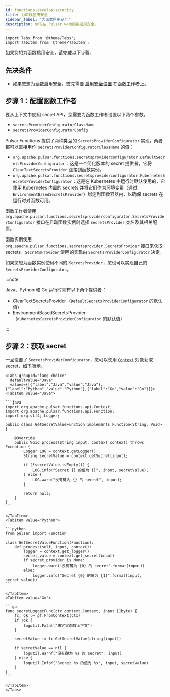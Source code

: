 ```yaml
---
id: functions-develop-security
title: 为函数启用安全
sidebar_label: "为函数启用安全"
description: 学习在 Pulsar 中为函数启用安全。
---
```


````mdx-code-block
import Tabs from '@theme/Tabs';
import TabItem from '@theme/TabItem';
````

如果您想为函数启用安全，请完成以下步骤。

## 先决条件

- 如果您想为函数启用安全，首先需要 [启用安全设置](functions-worker.md) 在函数工作者上。

## 步骤 1：配置函数工作者

要从上下文中使用 secret API，您需要为函数工作者设置以下两个参数。
* `secretsProviderConfiguratorClassName`
* `secretsProviderConfiguratorConfig`

Pulsar Functions 提供了两种类型的 `SecretsProviderConfigurator` 实现，两者都可以直接用作 `secretsProviderConfiguratorClassName` 的值：
* `org.apache.pulsar.functions.secretsproviderconfigurator.DefaultSecretsProviderConfigurator`：这是一个简化版本的 secret 提供者，它将 `ClearTextSecretsProvider` 连接到函数实例。
* `org.apache.pulsar.functions.secretsproviderconfigurator.KubernetesSecretsProviderConfigurator`：这是在 Kubernetes 中运行时默认使用的，它使用 Kubernetes 内置的 secrets 并将它们作为环境变量（通过 `EnvironmentBasedSecretsProvider`）绑定到函数容器内，以确保 secrets 在运行时对函数可用。

函数工作者使用 `org.apache.pulsar.functions.secretsproviderconfigurator.SecretsProviderConfigurator` 接口在启动函数实例时选择 `SecretsProvider` 类名及其相关配置。

函数实例使用 `org.apache.pulsar.functions.secretsprovider.SecretsProvider` 接口来获取 secrets。`SecretsProvider` 使用的实现由 `SecretsProviderConfigurator` 决定。

如果您想为函数实例使用不同的 `SecretsProvider`，您也可以实现自己的 `SecretsProviderConfigurator`。

:::note

Java、Python 和 Go 运行时具有以下两个提供者：
- ClearTextSecretsProvider（`DefaultSecretsProviderConfigurator` 的默认值）
- EnvironmentBasedSecretsProvider（`KubernetesSecretsProviderConfigurator` 的默认值）

:::

## 步骤 2：获取 secret

一旦设置了 `SecretsProviderConfigurator`，您可以使用 [`Context`](functions-concepts.md#context) 对象获取 secret，如下所示。

````mdx-code-block
<Tabs groupId="lang-choice"
  defaultValue="Java"
  values={[{"label":"Java","value":"Java"},{"label":"Python","value":"Python"},{"label":"Go","value":"Go"}]}>
<TabItem value="Java">

```java
import org.apache.pulsar.functions.api.Context;
import org.apache.pulsar.functions.api.Function;
import org.slf4j.Logger;

public class GetSecretValueFunction implements Function<String, Void> {

    @Override
    public Void process(String input, Context context) throws Exception {
        Logger LOG = context.getLogger();
        String secretValue = context.getSecret(input);

        if (!secretValue.isEmpty()) {
            LOG.info("Secret {} 的值为 {}", input, secretValue);
        } else {
            LOG.warn("没有键为 {} 的 secret", input);
        }

        return null;
    }
}
```

</TabItem>
<TabItem value="Python">

```python
from pulsar import Function

class GetSecretValueFunction(Function):
    def process(self, input, context):
        logger = context.get_logger()
        secret_value = context.get_secret(input)
        if secret_provider is None:
            logger.warn('没有键为 {0} 的 secret'.format(input))
        else:
            logger.info("Secret {0} 的值为 {1}".format(input, secret_value))
```

</TabItem>
<TabItem value="Go">

```go
func secretLoggerFunc(ctx context.Context, input []byte) {
    fc, ok := pf.FromContext(ctx)
    if !ok {
        logutil.Fatal("未定义函数上下文")
    }

    secretValue := fc.GetSecretValue(string(input))

    if secretValue == nil {
        logutil.Warnf("没有键为 %s 的 secret", input)
    } else {
        logutil.Infof("Secret %s 的值为 %s", input, secretValue)
    }
}
```

</TabItem>
</Tabs>
````